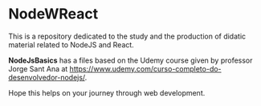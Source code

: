# NodeWReact

This is a repository dedicated to the study and the production of didatic material related to NodeJS and React.

<b>NodeJsBasics</b> has a files based on the Udemy course given by professor Jorge Sant Ana at <a href="https://www.udemy.com/curso-completo-do-desenvolvedor-nodejs/l">https://www.udemy.com/curso-completo-do-desenvolvedor-nodejs/</a>.

Hope this helps on your journey through web development.